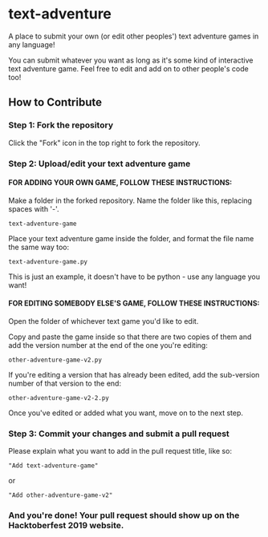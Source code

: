 # text-adventure
A place to submit your own (or edit other peoples') text adventure games in any language!

You can submit whatever you want as long as it's some kind of interactive text adventure game.
Feel free to edit and add on to other people's code too!

## How to Contribute
### Step 1: Fork the repository

Click the "Fork" icon in the top right to fork the repository.

### Step 2: Upload/edit your text adventure game

#### FOR ADDING YOUR OWN GAME, FOLLOW THESE INSTRUCTIONS:

Make a folder in the forked repository.
Name the folder like this, replacing spaces with '-'.

`text-adventure-game`

Place your text adventure game inside the folder, and format the file name the same way too:

`text-adventure-game.py` 

This is just an example, it doesn't have to be python - use any language you want!


#### FOR EDITING SOMEBODY ELSE'S GAME, FOLLOW THESE INSTRUCTIONS:

Open the folder of whichever text game you'd like to edit.

Copy and paste the game inside so that there are two copies of them and add the version number at the end of the one you're editing:

`other-adventure-game-v2.py`

If you're editing a version that has already been edited, add the sub-version number of that version to the end:

`other-adventure-game-v2-2.py`

Once you've edited or added what you want, move on to the next step.

### Step 3: Commit your changes and submit a pull request

Please explain what you want to add in the pull request title, like so:

`"Add text-adventure-game"`

or

`"Add other-adventure-game-v2"`

### And you're done! Your pull request should show up on the Hacktoberfest 2019 website.
